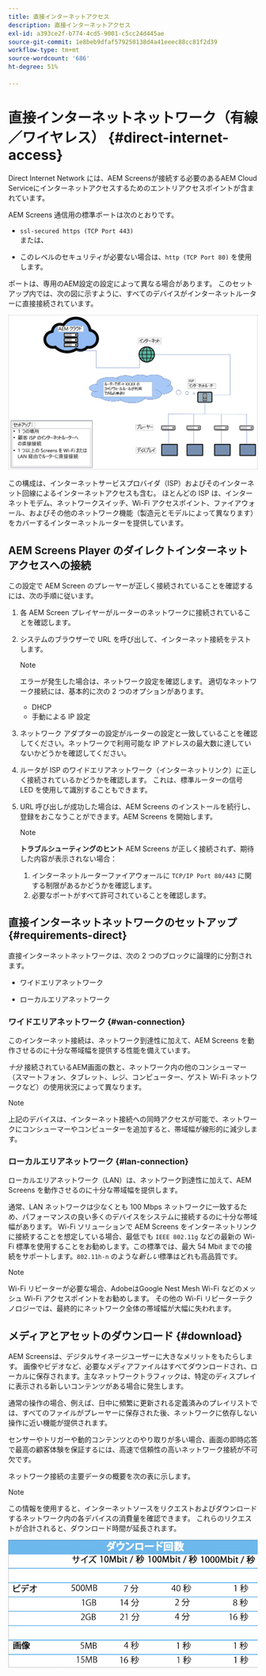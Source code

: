 ```yaml
---
title: 直接インターネットアクセス
description: 直接インターネットアクセス
exl-id: a393ce2f-b774-4cd5-9001-c5cc24d445ae
source-git-commit: 1e8beb9dfaf579250138d4a41eeec88cc81f2d39
workflow-type: tm+mt
source-wordcount: '686'
ht-degree: 51%

---
```


# 直接インターネットネットワーク（有線／ワイヤレス） {#direct-internet-access}

Direct Internet Network には、AEM Screensが接続する必要のあるAEM Cloud Serviceにインターネットアクセスするためのエントリアクセスポイントが含まれています。

AEM Screens 通信用の標準ポートは次のとおりです。

* `ssl-secured https (TCP Port 443)`
  <br>または、</br>

* このレベルのセキュリティが必要ない場合は、`http (TCP Port 80)` を使用します。

ポートは、専用のAEM設定の設定によって異なる場合があります。 このセットアップ内では、次の図に示すように、すべてのデバイスがインターネットルーターに直接接続されています。

![](/help/assets/direct-access-2.png)

この構成は、インターネットサービスプロバイダ（ISP）およびそのインターネット回線によるインターネットアクセスも含む。 ほとんどの ISP は、インターネットモデム、ネットワークスイッチ、Wi-Fi アクセスポイント、ファイアウォール、およびその他のネットワーク機能（製造元とモデルによって異なります）をカバーするインターネットルーターを提供しています。

## AEM Screens Player のダイレクトインターネットアクセスへの接続

この設定で AEM Screen のプレーヤーが正しく接続されていることを確認するには、次の手順に従います。

1. 各 AEM Screen プレイヤーがルーターのネットワークに接続されていることを確認します。
1. システムのブラウザーで URL を呼び出して、インターネット接続をテストします。

   >[!NOTE]
   >エラーが発生した場合は、ネットワーク設定を確認します。 適切なネットワーク接続には、基本的に次の 2 つのオプションがあります。
   >* DHCP
   >* 手動による IP 設定

1. ネットワーク アダプターの設定がルーターの設定と一致していることを確認してください。ネットワークで利用可能な IP アドレスの最大数に達していないかどうかを確認してください。
1. ルータが ISP のワイドエリアネットワーク（インターネットリンク）に正しく接続されているかどうかを確認します。 これは、標準ルーターの信号 LED を使用して識別することもできます。
1. URL 呼び出しが成功した場合は、AEM Screens のインストールを続行し、登録をおこなうことができます。AEM Screens を開始します。

   >[!NOTE]
   >**トラブルシューティングのヒント**
   >AEM Screens が正しく接続されず、期待した内容が表示されない場合：
   >
   >1. インターネットルーターファイアウォールに `TCP/IP Port 80/443` に関する制限があるかどうかを確認します。
   >1. 必要なポートがすべて許可されていることを確認します。

## 直接インターネットネットワークのセットアップ {#requirements-direct}

直接インターネットネットワークは、次の 2 つのブロックに論理的に分割されます。

* ワイドエリアネットワーク

* ローカルエリアネットワーク

### ワイドエリアネットワーク {#wan-connection}

このインターネット接続は、ネットワーク到達性に加えて、AEM Screens を動作させるのに十分な帯域幅を提供する性能を備えています。

*十分* 接続されているAEM画面の数と、ネットワーク内の他のコンシューマー（スマートフォン、タブレット、レジ、コンピューター、ゲスト Wi-Fi ネットワークなど）の使用状況によって異なります。

>[!NOTE]
>
>上記のデバイスは、インターネット接続への同時アクセスが可能で、ネットワークにコンシューマーやコンピューターを追加すると、帯域幅が線形的に減少します。

### ローカルエリアネットワーク {#lan-connection}

ローカルエリアネットワーク（LAN）は、ネットワーク到達性に加えて、AEM Screens を動作させるのに十分な帯域幅を提供します。

通常、LAN ネットワークは少なくとも 100 Mbps ネットワークに一致するため、パフォーマンスの良い多くのデバイスをシステムに接続するのに十分な帯域幅があります。
Wi-Fi ソリューションで AEM Screens をインターネットリンクに接続することを想定している場合、最低でも `IEEE 802.11g` などの最新の Wi-Fi 標準を使用することをお勧めします。この標準では、最大 54 Mbit までの接続をサポートします。`802.11h-n` のような&#x200B;*新しい*&#x200B;標準はどれも高品質です。

>[!NOTE]
>
>Wi-Fi リピーターが必要な場合、AdobeはGoogle Nest Mesh Wi-Fi などのメッシュ Wi-Fi アクセスポイントをお勧めします。 その他の Wi-Fi リピーターテクノロジーでは、最終的にネットワーク全体の帯域幅が大幅に失われます。

## メディアとアセットのダウンロード {#download}

AEM Screensは、デジタルサイネージユーザーに大きなメリットをもたらします。 画像やビデオなど、必要なメディアファイルはすべてダウンロードされ、ローカルに保存されます。主なネットワークトラフィックは、特定のディスプレイに表示される新しいコンテンツがある場合に発生します。

通常の操作の場合、例えば、日中に頻繁に更新される定義済みのプレイリストでは、すべてのファイルがプレーヤーに保存された後、ネットワークに依存しない操作に近い機能が提供されます。

センサーやトリガーや動的コンテンツとのやり取りが多い場合、画面の即時応答で最高の顧客体験を保証するには、高速で信頼性の高いネットワーク接続が不可欠です。

ネットワーク接続の主要データの概要を次の表に示します。

>[!NOTE]
>
>この情報を使用すると、インターネットソースをリクエストおよびダウンロードするネットワーク内の各デバイスの消費量を確認できます。 これらのリクエストが合計されると、ダウンロード時間が延長されます。

![](/help/assets/download-times-direct.png)
